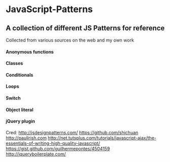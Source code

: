 # JavaScript-Patterns

## A collection of different JS Patterns for reference

Collected from various sources on the web and my own work

#### Anonymous functions
#### Classes
#### Conditionals
#### Loops
#### Switch
#### Object literal
#### jQuery plugin


Cred:
http://jsdesignpatterns.com/
https://github.com/shichuan
http://paulirish.com
http://net.tutsplus.com/tutorials/javascript-ajax/the-essentials-of-writing-high-quality-javascript/
https://gist.github.com/guilhermepontes/4504159
http://jqueryboilerplate.com/
